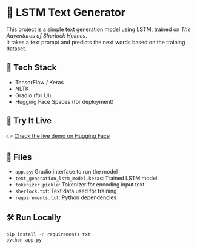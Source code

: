 # 🧠 LSTM Text Generator

This project is a simple text generation model using LSTM, trained on *The Adventures of Sherlock Holmes*.  
It takes a text prompt and predicts the next words based on the training dataset.

## 🔧 Tech Stack
- TensorFlow / Keras
- NLTK
- Gradio (for UI)
- Hugging Face Spaces (for deployment)

## 🚀 Try It Live
👉 [Check the live demo on Hugging Face](https://huggingface.co/spaces/bhavya0825/lstm_text_generator)

## 📁 Files
- `app.py`: Gradio interface to run the model
- `text_generation_lstm_model.keras`: Trained LSTM model
- `tokenizer.pickle`: Tokenizer for encoding input text
- `sherlock.txt`: Text data used for training
- `requirements.txt`: Python dependencies

## 🛠 Run Locally

```bash
pip install -r requirements.txt
python app.py

